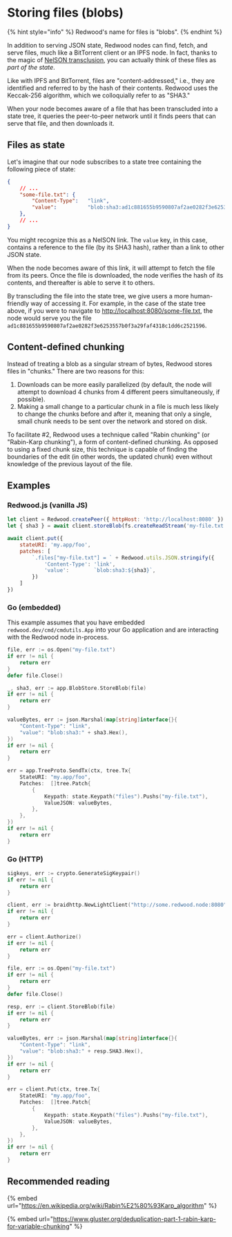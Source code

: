 # Storing files (blobs)

{% hint style="info" %}
Redwood's name for files is "blobs".
{% endhint %}

In addition to serving JSON state, Redwood nodes can find, fetch, and serve files, much like a BitTorrent client or an IPFS node. In fact, thanks to the magic of [NelSON transclusion](state/nelson-linked-json.md), you can actually think of these files as _part of the state_.

Like with IPFS and BitTorrent, files are "content-addressed," i.e., they are identified and referred to by the hash of their contents. Redwood uses the Keccak-256 algorithm, which we colloquially refer to as "SHA3."

When your node becomes aware of a file that has been transcluded into a state tree, it queries the peer-to-peer network until it finds peers that can serve that file, and then downloads it.

## Files as state

Let's imagine that our node subscribes to a state tree containing the following piece of state:

```json
{
    // ...
    "some-file.txt": {
        "Content-Type":   "link",
        "value":          "blob:sha3:ad1c881655b9590807af2ae0282f3e6253557b0f3a29faf4318c1dd6c2521596"
    },
    // ...
}

```

You might recognize this as a NelSON link. The `value` key, in this case, contains a reference to the file (by its SHA3 hash), rather than a link to other JSON state.

When the node becomes aware of this link, it will attempt to fetch the file from its peers. Once the file is downloaded, the node verifies the hash of its contents, and thereafter is able to serve it to others.

By transcluding the file into the state tree, we give users a more human-friendly way of accessing it. For example, in the case of the state tree above, if you were to navigate to [http://localhost:8080/some-file.txt](http://localhost:8080/some-file.txt), the node would serve you the file `ad1c881655b9590807af2ae0282f3e6253557b0f3a29faf4318c1dd6c2521596`.

## Content-defined chunking

Instead of treating a blob as a singular stream of bytes, Redwood stores files in "chunks." There are two reasons for this:

1. Downloads can be more easily parallelized (by default, the node will attempt to download 4 chunks from 4 different peers simultaneously, if possible).
2. Making a small change to a particular chunk in a file is much less likely to change the chunks before and after it, meaning that only a single, small chunk needs to be sent over the network and stored on disk.

To facilitate #2, Redwood uses a technique called "Rabin chunking" (or "Rabin-Karp chunking"), a form of content-defined chunking. As opposed to using a fixed chunk size, this technique is capable of finding the boundaries of the edit (in other words, the updated chunk) even without knowledge of the previous layout of the file.

## Examples

### Redwood.js (vanilla JS)

```javascript
let client = Redwood.createPeer({ httpHost: 'http://localhost:8080' })
let { sha3 } = await client.storeBlob(fs.createReadStream('my-file.txt'))

await client.put({
    stateURI: 'my.app/foo',
    patches: [
        `.files["my-file.txt"] = ` + Redwood.utils.JSON.stringify({
            'Content-Type': 'link',
            'value':        `blob:sha3:${sha3}`,
        })
    ]
})
```

### Go (embedded)

This example assumes that you have embedded `redwood.dev/cmd/cmdutils.App` into your Go application and are interacting with the Redwood node in-process.

```go
file, err := os.Open("my-file.txt")
if err != nil {
    return err
}
defer file.Close()

_, sha3, err := app.BlobStore.StoreBlob(file)
if err != nil {
    return err
}

valueBytes, err := json.Marshal(map[string]interface{}{
    "Content-Type": "link",
    "value": "blob:sha3:" + sha3.Hex(),
})
if err != nil {
    return err
}

err = app.TreeProto.SendTx(ctx, tree.Tx{
    StateURI: "my.app/foo",
    Patches:  []tree.Patch{
        {
            Keypath: state.Keypath("files").Pushs("my-file.txt"),
            ValueJSON: valueBytes,
        },
    },
})
if err != nil {
    return err
}

```

### Go (HTTP)

```go
sigkeys, err := crypto.GenerateSigKeypair()
if err != nil {
    return err
}

client, err := braidhttp.NewLightClient("http://some.redwood.node:8080", sigkeys, nil, false)
if err != nil {
    return err
}

err = client.Authorize()
if err != nil {
    return err
}

file, err := os.Open("my-file.txt")
if err != nil {
    return err
}
defer file.Close()

resp, err := client.StoreBlob(file)
if err != nil {
    return err
}

valueBytes, err := json.Marshal(map[string]interface{}{
    "Content-Type": "link",
    "value": "blob:sha3:" + resp.SHA3.Hex(),
})
if err != nil {
    return err
}

err = client.Put(ctx, tree.Tx{
    StateURI: "my.app/foo",
    Patches:  []tree.Patch{
        {
            Keypath: state.Keypath("files").Pushs("my-file.txt"),
            ValueJSON: valueBytes,
        },
    },
})
if err != nil {
    return err
}
```

## **Recommended reading**

{% embed url="https://en.wikipedia.org/wiki/Rabin%E2%80%93Karp_algorithm" %}

{% embed url="https://www.gluster.org/deduplication-part-1-rabin-karp-for-variable-chunking" %}

